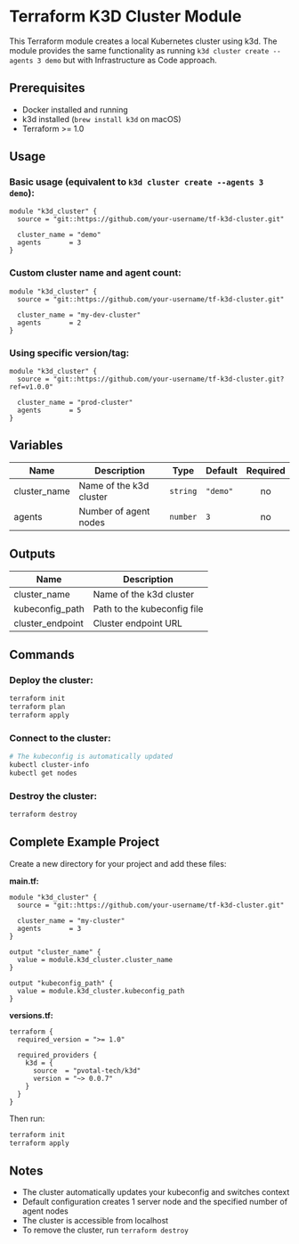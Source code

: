 # Terraform K3D Cluster Module

This Terraform module creates a local Kubernetes cluster using k3d. The module provides the same functionality as running `k3d cluster create --agents 3 demo` but with Infrastructure as Code approach.

## Prerequisites

- Docker installed and running
- k3d installed (`brew install k3d` on macOS)
- Terraform >= 1.0

## Usage

### Basic usage (equivalent to `k3d cluster create --agents 3 demo`):

```hcl
module "k3d_cluster" {
  source = "git::https://github.com/your-username/tf-k3d-cluster.git"
  
  cluster_name = "demo"
  agents       = 3
}
```

### Custom cluster name and agent count:

```hcl
module "k3d_cluster" {
  source = "git::https://github.com/your-username/tf-k3d-cluster.git"
  
  cluster_name = "my-dev-cluster"
  agents       = 2
}
```

### Using specific version/tag:

```hcl
module "k3d_cluster" {
  source = "git::https://github.com/your-username/tf-k3d-cluster.git?ref=v1.0.0"
  
  cluster_name = "prod-cluster"
  agents       = 5
}
```

## Variables

| Name | Description | Type | Default | Required |
|------|-------------|------|---------|:--------:|
| cluster_name | Name of the k3d cluster | `string` | `"demo"` | no |
| agents | Number of agent nodes | `number` | `3` | no |

## Outputs

| Name | Description |
|------|-------------|
| cluster_name | Name of the k3d cluster |
| kubeconfig_path | Path to the kubeconfig file |
| cluster_endpoint | Cluster endpoint URL |

## Commands

### Deploy the cluster:

```bash
terraform init
terraform plan
terraform apply
```

### Connect to the cluster:

```bash
# The kubeconfig is automatically updated
kubectl cluster-info
kubectl get nodes
```

### Destroy the cluster:

```bash
terraform destroy
```

## Complete Example Project

Create a new directory for your project and add these files:

**main.tf:**
```hcl
module "k3d_cluster" {
  source = "git::https://github.com/your-username/tf-k3d-cluster.git"
  
  cluster_name = "my-cluster"
  agents       = 3
}

output "cluster_name" {
  value = module.k3d_cluster.cluster_name
}

output "kubeconfig_path" {
  value = module.k3d_cluster.kubeconfig_path
}
```

**versions.tf:**
```hcl
terraform {
  required_version = ">= 1.0"
  
  required_providers {
    k3d = {
      source  = "pvotal-tech/k3d"
      version = "~> 0.0.7"
    }
  }
}
```

Then run:
```bash
terraform init
terraform apply
```

## Notes

- The cluster automatically updates your kubeconfig and switches context
- Default configuration creates 1 server node and the specified number of agent nodes
- The cluster is accessible from localhost
- To remove the cluster, run `terraform destroy`